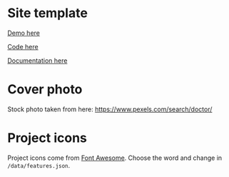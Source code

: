 # Site template

[Demo here](https://demo.uicard.io/hugo-sodium/)

[Code here](https://github.com/uicardiodev/hugo-sodium-theme/)

[Documentation here](https://demo.uicard.io/hugo-sodium-pro/documentation/components/features/)

# Cover photo
Stock photo taken from here: https://www.pexels.com/search/doctor/

# Project icons

Project icons come from [Font Awesome](https://fontawesome.com/icons?d=gallery&c=health,medical). Choose the word and change in `/data/features.json`.